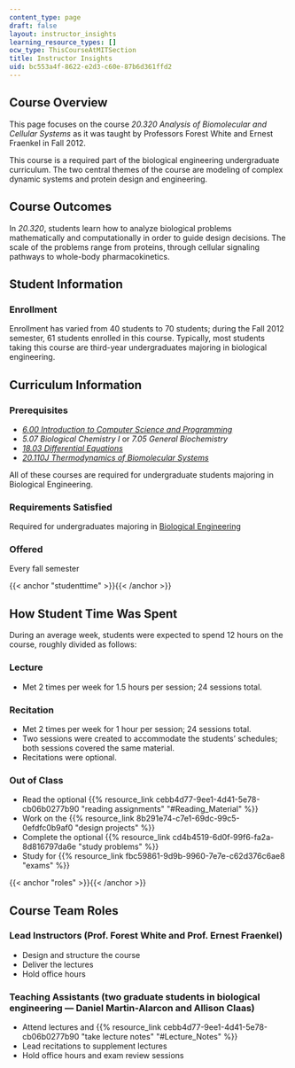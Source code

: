 ```yaml
---
content_type: page
draft: false
layout: instructor_insights
learning_resource_types: []
ocw_type: ThisCourseAtMITSection
title: Instructor Insights
uid: bc553a4f-8622-e2d3-c60e-87b6d361ffd2
---
```

## Course Overview

This page focuses on the course _20.320 Analysis of Biomolecular and Cellular Systems_ as it was taught by Professors Forest White and Ernest Fraenkel in Fall 2012.

This course is a required part of the biological engineering undergraduate curriculum. The two central themes of the course are modeling of complex dynamic systems and protein design and engineering.

## Course Outcomes

In _20.320_, students learn how to analyze biological problems mathematically and computationally in order to guide design decisions. The scale of the problems range from proteins, through cellular signaling pathways to whole-body pharmacokinetics.

## Student Information

### Enrollment

Enrollment has varied from 40 students to 70 students; during the Fall 2012 semester, 61 students enrolled in this course. Typically, most students taking this course are third-year undergraduates majoring in biological engineering.

## Curriculum Information

### Prerequisites

- [_6.00 Introduction to Computer Science and Programming_](/courses/6-00sc-introduction-to-computer-science-and-programming-spring-2011)
- _5.07 Biological Chemistry I_ or _7.05 General Biochemistry_
- [_18.03 Differential Equations_](/courses/18-03sc-differential-equations-fall-2011)
- [_20.110J Thermodynamics of Biomolecular Systems_](/courses/20-110j-thermodynamics-of-biomolecular-systems-fall-2005)

All of these courses are required for undergraduate students majoring in Biological Engineering.

### Requirements Satisfied

Required for undergraduates majoring in [Biological Engineering](http://web.mit.edu/be/programs/ugrad_requirements.shtml)

### Offered

Every fall semester

{{< anchor "studenttime" >}}{{< /anchor >}}

## How Student Time Was Spent

During an average week, students were expected to spend 12 hours on the course, roughly divided as follows:

### Lecture

- Met 2 times per week for 1.5 hours per session; 24 sessions total.

### Recitation

- Met 2 times per week for 1 hour per session; 24 sessions total.
- Two sessions were created to accommodate the students’ schedules; both sessions covered the same material.
- Recitations were optional.

### Out of Class

- Read the optional {{% resource_link cebb4d77-9ee1-4d41-5e78-cb06b0277b90 "reading assignments" "#Reading_Material" %}}
- Work on the {{% resource_link 8b291e74-c7e1-69dc-99c5-0efdfc0b9af0 "design projects" %}}
- Complete the optional {{% resource_link cd4b4519-6d0f-99f6-fa2a-8d816797da6e "study problems" %}}
- Study for {{% resource_link fbc59861-9d9b-9960-7e7e-c62d376c6ae8 "exams" %}}

{{< anchor "roles" >}}{{< /anchor >}}

## Course Team Roles

### Lead Instructors (Prof. Forest White and Prof. Ernest Fraenkel)

- Design and structure the course
- Deliver the lectures
- Hold office hours

### Teaching Assistants (two graduate students in biological engineering — Daniel Martin-Alarcon and Allison Claas)

- Attend lectures and {{% resource_link cebb4d77-9ee1-4d41-5e78-cb06b0277b90 "take lecture notes" "#Lecture_Notes" %}}
- Lead recitations to supplement lectures
- Hold office hours and exam review sessions